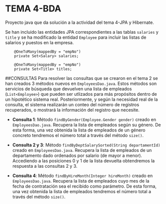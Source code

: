 # TEMA 4-BDA
Proyecto java que da solución a la actividad del tema 4-JPA y Hibernate.

Se han incluido las entidades JPA correspondientes a las tablas `salaries` y `title` y se ha modificado la entidad `Employee` para incluir las listas de salarios y puestos en la empresa.

```
	@OneToMany(mappedBy = "empNo")
	private Set<Salary> salaries;
	
	@OneToMany(mappedBy = "empNo")
	private Set<Title> titles;
```

##CONSULTAS
Para resolver las consultas que se crearon en el tema 2 se han creados 3 métodos nuevos en `EmployeesDao.java`. Estos métodos son servicios de búsqueda que devuelven una lista de empleados (`List<Employee>`) que pueden ser utlizados para más propósitos dentro de un hipotético sistema real. Posteriormente, y según la necesidad real de la consulta, el sistema realizarán un conteo del número de registros recuperados, o mostrará la información del registro que necesite.

- **Consulta 1**: Método `findByGender(Employee.Gender gender)` creado en `EmployeesDao.java`. Recupera la lista de empleados según su género. De esta forma, una vez obtenida la lista de empleados de un género concreto tendremos el número total a través del método `size()`.

- **Consulta 2 y 3**: Método `findByDeptSalarySorted(String departamentId)` creado en `EmployeesDao.java`. Recupera la lista de empleados de un departamento dado ordenados por salario (de mayor a menor). Accediendo a las posiciones 0 y 1 de la lista devuelta obtendremos la respuesta a las consultas 2 y 3.

- **Consulta 4**: Método `findByHireMonth(Integer hireMonth)` creado en `EmployeesDao.java`. Recupera la lista de empleados cuyo mes de la fecha de contratación sea el recibido como parámetro. De esta forma, una vez obtenida la lista de empleados tendremos el número total a través del método `size()`.
